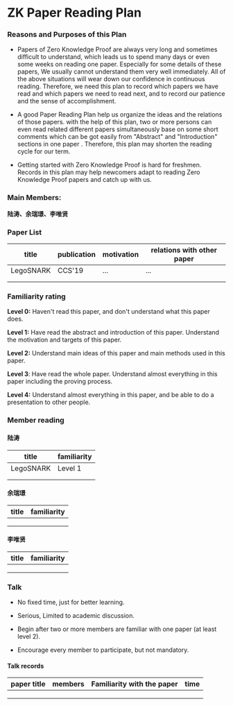 # ZK Paper Reading Plan

### Reasons and Purposes of this Plan

- Papers of Zero Knowledge Proof are always very long and sometimes difficult to understand, which leads us to spend many days or even some weeks on reading one paper. Especially for some details of these papers, We usually cannot understand them very well immediately.  All of the above situations will wear down our confidence in continuous reading. Therefore, we need this plan to record which papers we have read and which papers we need to read next, and to record our patience and the sense of accomplishment.

  

- A good Paper Reading Plan help us organize the ideas and the relations of those papers. with the help of this plan, two or more persons can even read related different papers simultaneously base on some short comments which can be got easily from "Abstract" and "Introduction" sections in one paper . Therefore, this plan may shorten the reading cycle for our term.

  

- Getting started with Zero Knowledge Proof is hard for freshmen. Records in this plan may help newcomers adapt to reading Zero Knowledge Proof papers and catch up with us.

### Main Members:

**陆涛、余瑞璟、李唯贤**

### Paper List

| title     | publication | motivation | relations with other paper |
| --------- | ----------- | ---------- | -------------------------- |
| LegoSNARK | CCS'19      | ...        | ...                        |
|           |             |            |                            |
|           |             |            |                            |


### Familiarity rating

**Level 0:** Haven't read this paper, and don't understand what this paper does.

**Level 1:** Have read the abstract and introduction of this paper. Understand the motivation and targets of this paper.

**Level 2:** Understand main ideas of this paper and main methods used in this paper.

**Level 3**: Have read the whole paper. Understand almost everything in this paper including the proving process.

**Level 4:** Understand almost everything in this paper, and be able to  do a presentation to other people.

### Member reading

#### 陆涛

| title     | familiarity |
| --------- | ----------- |
| LegoSNARK | Level 1     |
|           |             |
|           |             |



#### 余瑞璟

| title | familiarity |
| ----- | ----------- |
|       |             |
|       |             |
|       |             |



#### 李唯贤

| title | familiarity |
| ----- | ----------- |
|       |             |
|       |             |
|       |             |



### Talk

- No fixed time, just for better learning.

- Serious, Limited to academic discussion.

- Begin after two or more members are familiar with one paper (at least level 2).

- Encourage every member to participate, but not mandatory.

  

#### Talk records

| paper title | members | Familiarity with the paper | time |
| ----------- | ------- | -------------------------- | ---- |
|             |         |                            |      |
|             |         |                            |      |
|             |         |                            |      |

